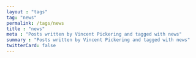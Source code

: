 ```yaml
---
layout : "tags"
tag: "news"
permalink: /tags/news
title : "news"
meta : "Posts written by Vincent Pickering and tagged with news"
summary : "Posts written by Vincent Pickering and tagged with news"
twitterCard: false
---
```

